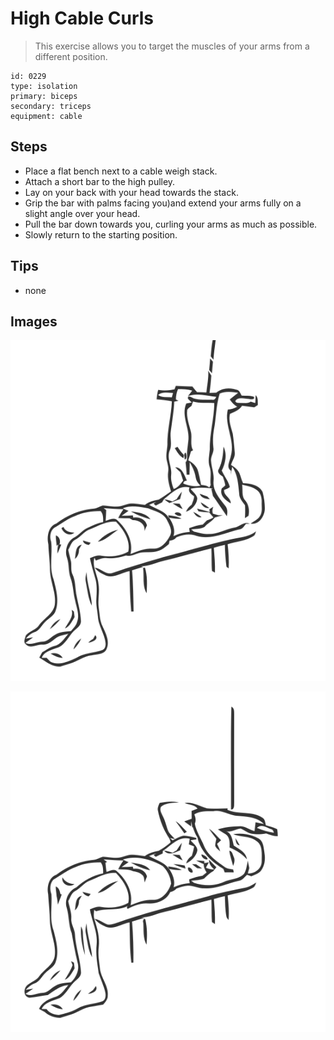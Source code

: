 # High Cable Curls
> This exercise allows you to target the muscles of your arms from a different position.

``` 
id: 0229 
type: isolation 
primary: biceps 
secondary: triceps 
equipment: cable 
``` 

## Steps

 - Place a flat bench next to a cable weigh stack.
 - Attach a short bar to the high pulley.
 - Lay on your back with your head towards the stack.
 - Grip the bar with palms facing you)and extend your arms fully on a slight angle over your head.
 - Pull the bar down towards you, curling your arms as much as possible.
 - Slowly return to the starting position.

## Tips

 - none

## Images

![](../svg/0229-relaxation.svg)

![](../svg/0229-tension.svg)
